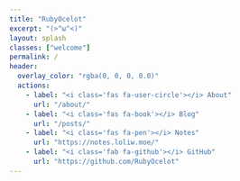 ```yaml
---
title: "RubyOcelot"
excerpt: "(>^ω^<)"
layout: splash
classes: ["welcome"]
permalink: /
header:
  overlay_color: "rgba(0, 0, 0, 0.0)"
  actions:
    - label: "<i class='fas fa-user-circle'></i> About"
      url: "/about/"
    - label: "<i class='fas fa-book'></i> Blog"
      url: "/posts/"
    - label: "<i class='fas fa-pen'></i> Notes"
      url: "https://notes.loliw.moe/"
    - label: "<i class='fab fa-github'></i> GitHub"
      url: "https://github.com/RubyOcelot"
---
```


<script>document.getElementById('page-title').insertAdjacentHTML('beforebegin', '<img src="/assets/images/avatar.jpg" alt="RubyOcelot" class="avatar" itemprop="image" />');</script>
